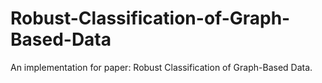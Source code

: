 # Robust-Classification-of-Graph-Based-Data
An implementation for paper: Robust Classification of Graph-Based Data. 
